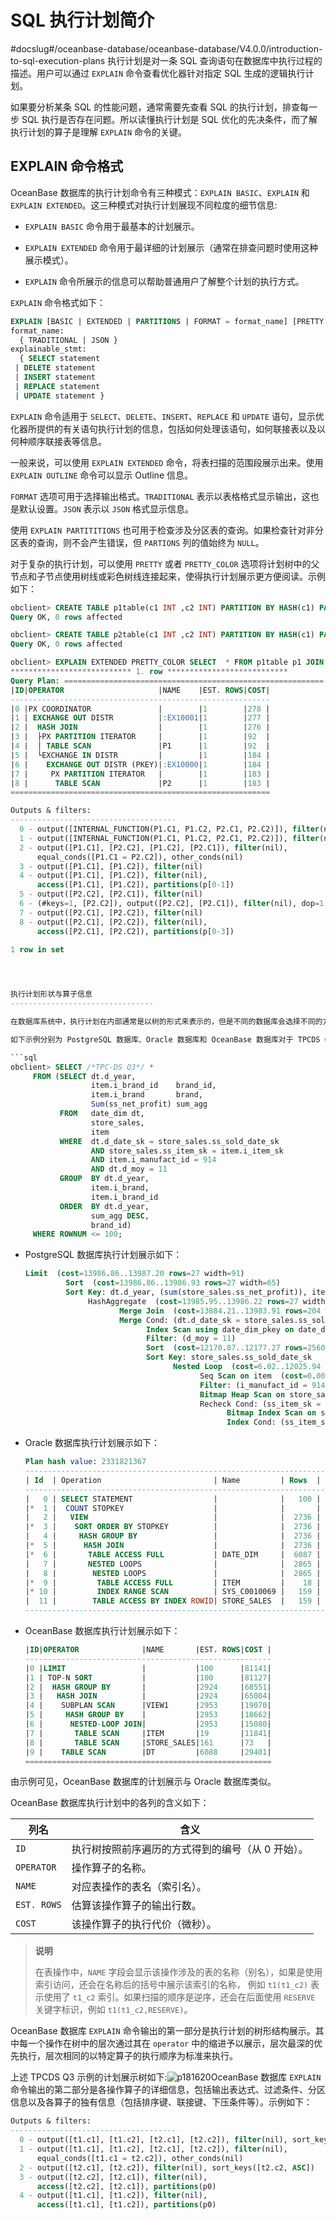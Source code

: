 SQL 执行计划简介 
===============================
#docslug#/oceanbase-database/oceanbase-database/V4.0.0/introduction-to-sql-execution-plans
执行计划是对一条 SQL 查询语句在数据库中执行过程的描述。用户可以通过 `EXPLAIN` 命令查看优化器针对指定 SQL 生成的逻辑执行计划。

如果要分析某条 SQL 的性能问题，通常需要先查看 SQL 的执行计划，排查每一步 SQL 执行是否存在问题。所以读懂执行计划是 SQL 优化的先决条件，而了解执行计划的算子是理解 `EXPLAIN` 命令的关键。

EXPLAIN 命令格式 
---------------------------------

OceanBase 数据库的执行计划命令有三种模式：`EXPLAIN BASIC`、`EXPLAIN` 和 `EXPLAIN EXTENDED`。这三种模式对执行计划展现不同粒度的细节信息:

* `EXPLAIN BASIC` 命令用于最基本的计划展示。 

* `EXPLAIN EXTENDED` 命令用于最详细的计划展示（通常在排查问题时使用这种展示模式）。
 

* `EXPLAIN` 命令所展示的信息可以帮助普通用户了解整个计划的执行方式。





`EXPLAIN` 命令格式如下：​​

```sql
EXPLAIN [BASIC | EXTENDED | PARTITIONS | FORMAT = format_name] [PRETTY | PRETTY_COLOR] explainable_stmt
format_name: 
  { TRADITIONAL | JSON }
explainable_stmt: 
  { SELECT statement
 | DELETE statement
 | INSERT statement
 | REPLACE statement
 | UPDATE statement }
```
`EXPLAIN` 命令适用于 `SELECT`、`DELETE`、`INSERT`、`REPLACE` 和 `UPDATE` 语句，显示优化器所提供的有关语句执行计划的信息，包括如何处理该语句，如何联接表以及以何种顺序联接表等信息。

一般来说，可以使用 `EXPLAIN EXTENDED` 命令，将表扫描的范围段展示出来。使用 `EXPLAIN OUTLINE` 命令可以显示 Outline 信息。

`FORMAT` 选项可用于选择输出格式。`TRADITIONAL` 表示以表格格式显示输出，这也是默认设置。`JSON` 表示以 `JSON` 格式显示信息。

使用 `EXPLAIN PARTITITIONS` 也可用于检查涉及分区表的查询。如果检查针对非分区表的查询，则不会产生错误，但 `PARTIONS` 列的值始终为 `NULL`。

对于复杂的执行计划，可以使用 `PRETTY` 或者 `PRETTY_COLOR` 选项将计划树中的父节点和子节点使用树线或彩色树线连接起来，使得执行计划展示更方便阅读。示例如下：
```sql
obclient> CREATE TABLE p1table(c1 INT ,c2 INT) PARTITION BY HASH(c1) PARTITIONS 2;
Query OK, 0 rows affected

obclient> CREATE TABLE p2table(c1 INT ,c2 INT) PARTITION BY HASH(c1) PARTITIONS 4;
Query OK, 0 rows affected

obclient> EXPLAIN EXTENDED PRETTY_COLOR SELECT  * FROM p1table p1 JOIN p2table p2 ON p1.c1=p2.c2\G
*************************** 1. row ***************************
Query Plan: ==========================================================
|ID|OPERATOR                     |NAME    |EST. ROWS|COST|
----------------------------------------------------------
|0 |PX COORDINATOR               |        |1        |278 |
|1 | EXCHANGE OUT DISTR          |:EX10001|1        |277 |
|2 |  HASH JOIN                  |        |1        |276 |
|3 |  ├PX PARTITION ITERATOR     |        |1        |92  |
|4 |  │ TABLE SCAN               |P1      |1        |92  |
|5 |  └EXCHANGE IN DISTR         |        |1        |184 |
|6 |    EXCHANGE OUT DISTR (PKEY)|:EX10000|1        |184 |
|7 |     PX PARTITION ITERATOR   |        |1        |183 |
|8 |      TABLE SCAN             |P2      |1        |183 |
==========================================================

Outputs & filters:
-------------------------------------
  0 - output([INTERNAL_FUNCTION(P1.C1, P1.C2, P2.C1, P2.C2)]), filter(nil)
  1 - output([INTERNAL_FUNCTION(P1.C1, P1.C2, P2.C1, P2.C2)]), filter(nil), dop=1
  2 - output([P1.C1], [P2.C2], [P1.C2], [P2.C1]), filter(nil),
      equal_conds([P1.C1 = P2.C2]), other_conds(nil)
  3 - output([P1.C1], [P1.C2]), filter(nil)
  4 - output([P1.C1], [P1.C2]), filter(nil),
      access([P1.C1], [P1.C2]), partitions(p[0-1])
  5 - output([P2.C2], [P2.C1]), filter(nil)
  6 - (#keys=1, [P2.C2]), output([P2.C2], [P2.C1]), filter(nil), dop=1
  7 - output([P2.C1], [P2.C2]), filter(nil)
  8 - output([P2.C1], [P2.C2]), filter(nil),
      access([P2.C1], [P2.C2]), partitions(p[0-3])

1 row in set 



 
执行计划形状与算子信息 
--------------------------------

在数据库系统中，执行计划在内部通常是以树的形式来表示的，但是不同的数据库会选择不同的方式展示给用户。

如下示例分别为 PostgreSQL 数据库、Oracle 数据库和 OceanBase 数据库对于 TPCDS Q3 的计划展示。

```sql
obclient> SELECT /*TPC-DS Q3*/ * 
     FROM (SELECT dt.d_year, 
                  item.i_brand_id    brand_id, 
                  item.i_brand       brand, 
                  Sum(ss_net_profit) sum_agg 
           FROM   date_dim dt, 
                  store_sales, 
                  item 
           WHERE  dt.d_date_sk = store_sales.ss_sold_date_sk 
                  AND store_sales.ss_item_sk = item.i_item_sk 
                  AND item.i_manufact_id = 914 
                  AND dt.d_moy = 11 
           GROUP  BY dt.d_year, 
                  item.i_brand, 
                  item.i_brand_id 
           ORDER  BY dt.d_year, 
                  sum_agg DESC, 
                  brand_id) 
     WHERE ROWNUM <= 100; 
```



* PostgreSQL 数据库执行计划展示如下：

  ```sql
  Limit  (cost=13986.86..13987.20 rows=27 width=91)
           Sort  (cost=13986.86..13986.93 rows=27 width=65)
           Sort Key: dt.d_year, (sum(store_sales.ss_net_profit)), item.i_brand_id
                HashAggregate  (cost=13985.95..13986.22 rows=27 width=65)
                       Merge Join  (cost=13884.21..13983.91 rows=204 width=65)
                       Merge Cond: (dt.d_date_sk = store_sales.ss_sold_date_sk)
                             Index Scan using date_dim_pkey on date_dim dt  (cost=0.00..3494.62 rows=6080 width=8)
                             Filter: (d_moy = 11)
                             Sort  (cost=12170.87..12177.27 rows=2560 width=65)
                             Sort Key: store_sales.ss_sold_date_sk
                                   Nested Loop  (cost=6.02..12025.94 rows=2560 width=65)
                                         Seq Scan on item  (cost=0.00..1455.00 rows=16 width=59)
                                         Filter: (i_manufact_id = 914)
                                         Bitmap Heap Scan on store_sales  (cost=6.02..658.94 rows=174 width=14)
                                         Recheck Cond: (ss_item_sk = item.i_item_sk)
                                               Bitmap Index Scan on store_sales_pkey  (cost=0.00..5.97 rows=174 width=0)
                                               Index Cond: (ss_item_sk = item.i_item_sk)
  ```

  




* Oracle 数据库执行计划展示如下：

  ```sql
  Plan hash value: 2331821367
  --------------------------------------------------------------------------------------------------
  | Id  | Operation                         | Name         | Rows  | Bytes | Cost (%CPU)| Time     |
  --------------------------------------------------------------------------------------------------
  |   0 | SELECT STATEMENT                  |              |   100 |  9100 |  3688   (1)| 00:00:01 |
  |*  1 |  COUNT STOPKEY                    |              |       |       |            |          |
  |   2 |   VIEW                            |              |  2736 |   243K|  3688   (1)| 00:00:01 |
  |*  3 |    SORT ORDER BY STOPKEY          |              |  2736 |   256K|  3688   (1)| 00:00:01 |
  |   4 |     HASH GROUP BY                 |              |  2736 |   256K|  3688   (1)| 00:00:01 |
  |*  5 |      HASH JOIN                    |              |  2736 |   256K|  3686   (1)| 00:00:01 |
  |*  6 |       TABLE ACCESS FULL           | DATE_DIM     |  6087 | 79131 |   376   (1)| 00:00:01 |
  |   7 |       NESTED LOOPS                |              |  2865 |   232K|  3310   (1)| 00:00:01 |
  |   8 |        NESTED LOOPS               |              |  2865 |   232K|  3310   (1)| 00:00:01 |
  |*  9 |         TABLE ACCESS FULL         | ITEM         |    18 |  1188 |   375   (0)| 00:00:01 |
  |* 10 |         INDEX RANGE SCAN          | SYS_C0010069 |   159 |       |     2   (0)| 00:00:01 |
  |  11 |        TABLE ACCESS BY INDEX ROWID| STORE_SALES  |   159 |  2703 |   163   (0)| 00:00:01 |
  --------------------------------------------------------------------------------------------------
  ```

  


* OceanBase 数据库执行计划展示如下：

  ```sql
  |ID|OPERATOR              |NAME       |EST. ROWS|COST |
  -------------------------------------------------------
  |0 |LIMIT                 |           |100      |81141|
  |1 | TOP-N SORT           |           |100      |81127|
  |2 |  HASH GROUP BY       |           |2924     |68551|
  |3 |   HASH JOIN          |           |2924     |65004|
  |4 |    SUBPLAN SCAN      |VIEW1      |2953     |19070|
  |5 |     HASH GROUP BY    |           |2953     |18662|
  |6 |      NESTED-LOOP JOIN|           |2953     |15080|
  |7 |       TABLE SCAN     |ITEM       |19       |11841|
  |8 |       TABLE SCAN     |STORE_SALES|161      |73   |
  |9 |    TABLE SCAN        |DT         |6088     |29401|
  =======================================================
  ```

  




由示例可见，OceanBase 数据库的计划展示与 Oracle 数据库类似。

OceanBase 数据库执行计划中的各列的含义如下：


|     列名      |             含义             |
|-------------|----------------------------|
| `ID`        | 执行树按照前序遍历的方式得到的编号（从 0 开始）。 |
| `OPERATOR`  | 操作算子的名称。                   |
| `NAME`      | 对应表操作的表名（索引名）。             |
| `EST. ROWS` | 估算该操作算子的输出行数。              |
| `COST`      | 该操作算子的执行代价（微秒）。            |


>**说明**
>
>在表操作中，`NAME` 字段会显示该操作涉及的表的名称（别名），如果是使用索引访问，还会在名称后的括号中展示该索引的名称， 例如 `t1(t1_c2)` 表示使用了 `t1_c2` 索引。如果扫描的顺序是逆序，还会在后面使用 `RESERVE` 关键字标识，例如 `t1(t1_c2,RESERVE)`。

OceanBase 数据库 `EXPLAIN` 命令输出的第一部分是执行计划的树形结构展示。其中每一个操作在树中的层次通过其在 `operator` 中的缩进予以展示，层次最深的优先执行，层次相同的以特定算子的执行顺序为标准来执行。

上述 TPCDS Q3 示例的计划展示树如下:![p181620](https://help-static-aliyun-doc.aliyuncs.com/assets/img/zh-CN/0105487461/p420556.png)OceanBase 数据库 `EXPLAIN` 命令输出的第二部分是各操作算子的详细信息，包括输出表达式、过滤条件、分区信息以及各算子的独有信息（包括排序键、联接键、下压条件等）。示例如下：

```sql
Outputs & filters:
-------------------------------------
  0 - output([t1.c1], [t1.c2], [t2.c1], [t2.c2]), filter(nil), sort_keys([t1.c1, ASC], [t1.c2, ASC]), prefix_pos(1)
  1 - output([t1.c1], [t1.c2], [t2.c1], [t2.c2]), filter(nil),
      equal_conds([t1.c1 = t2.c2]), other_conds(nil)
  2 - output([t2.c1], [t2.c2]), filter(nil), sort_keys([t2.c2, ASC])
  3 - output([t2.c2], [t2.c1]), filter(nil),
      access([t2.c2], [t2.c1]), partitions(p0)
  4 - output([t1.c1], [t1.c2]), filter(nil),
      access([t1.c1], [t1.c2]), partitions(p0)
```


